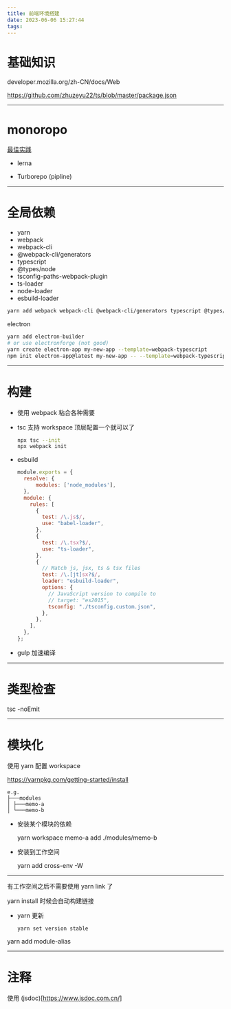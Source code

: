 ```yaml
---
title: 前端环境搭建
date: 2023-06-06 15:27:44
tags:
---
```


# 基础知识

developer.mozilla.org/zh-CN/docs/Web

https://github.com/zhuzeyu22/ts/blob/master/package.json

---

# monoropo

[最佳实践](https://github.com/zhuzeyu22/ts/blob/master/package.json)

- lerna

- Turborepo (pipline)

---

# 全局依赖

- yarn
- webpack
- webpack-cli
- @webpack-cli/generators
- typescript
- @types/node
- tsconfig-paths-webpack-plugin
- ts-loader
- node-loader
- esbuild-loader

```bash
yarn add webpack webpack-cli @webpack-cli/generators typescript @types/node tsconfig-paths-webpack-plugin ts-loader node-loader esbuild-loader
```

electron

```bash
yarn add electron-builder
# or use electronforge (not good)
yarn create electron-app my-new-app --template=webpack-typescript
npm init electron-app@latest my-new-app -- --template=webpack-typescript
```

---

# 构建

- 使用 webpack 粘合各种需要

- tsc 支持 workspace 顶层配置一个就可以了

  ```bash
  npx tsc --init
  npx webpack init
  ```

- esbuild

  ```js
  module.exports = {
    resolve: {
        modules: ['node_modules'],
    },
    module: {
      rules: [
        {
          test: /\.js$/,
          use: "babel-loader",
        },
        {
          test: /\.tsx?$/,
          use: "ts-loader",
        },
        {
          // Match js, jsx, ts & tsx files
          test: /\.[jt]sx?$/,
          loader: "esbuild-loader",
          options: {
            // JavaScript version to compile to
            // target: "es2015",
            tsconfig: "./tsconfig.custom.json",
          },
        },
      ],
    },
  };
  ```

- gulp 加速编译

---

# 类型检查

tsc -noEmit

---

# 模块化

使用 yarn 配置 workspace

https://yarnpkg.com/getting-started/install

```
e.g.
├───modules
│ ├───memo-a
│ └───memo-b
```

- 安装某个模块的依赖

  yarn workspace memo-a add ./modules/memo-b

- 安装到工作空间

  yarn add cross-env -W

---

有工作空间之后不需要使用 yarn link 了

yarn install 时候会自动构建链接

- yarn 更新

  ```
  yarn set version stable
  ```

yarn add module-alias

<!-- - 使用 yarn link 做模块链接

    yarn link --cwd .\src\modules\memo-a\ -->

---

# 注释

使用 (jsdoc)[https://www.jsdoc.com.cn/]

